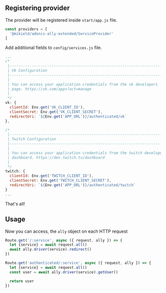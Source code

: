 ## Registering provider

The provider will be registered inside `start/app.js` file.

```js
const providers = [
  '@mikield/adonis-ally-extended/ServiceProvider'
]
```

Add additional fields to `config/services.js` file.

```js
...
/*
 |--------------------------------------------------------------------------
 | Vk Configuration
 |--------------------------------------------------------------------------
 |
 | You can access your application credentials from the vk developers
 | page. https://vk.com/apps?act=manage
 |
 */
vk: {
  clientId: Env.get('VK_CLIENT_ID'),
  clientSecret: Env.get('VK_CLIENT_SECRET'),
  redirectUri: `${Env.get('APP_URL')}/authenticated/vk`
},

/*
 |--------------------------------------------------------------------------
 | Twitch Configuration
 |--------------------------------------------------------------------------
 |
 | You can access your application credentials from the twitch developers
 | dashboard. https://dev.twitch.tv/dashboard
 |
 */
twitch: {
  clientId: Env.get('TWITCH_CLIENT_ID'),
  clientSecret: Env.get('TWITCH_CLIENT_SECRET'),
  redirectUri: `${Env.get('APP_URL')}/authenticated/twitch`
}
...
```

That's all!

## Usage

Now you can access, the `ally` object on each HTTP request

```js
Route.get('/:service', async ({ request, ally }) => {
  let {service} = await request.all()
  await ally.driver(service).redirect()
})

Route.get('authenticated/:service', async ({ request, ally }) => {
  let {service} = await request.all()
  const user = await ally.driver(service).getUser()

  return user
})
```
